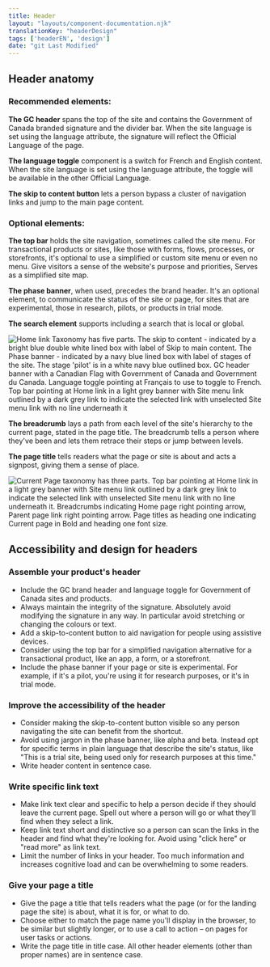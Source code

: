 ```yaml
---
title: Header
layout: "layouts/component-documentation.njk"
translationKey: "headerDesign"
tags: ['headerEN', 'design']
date: "git Last Modified"
---
```


## Header anatomy

### Recommended elements:

**The GC header** spans the top of the site and contains the Government of Canada branded signature and the divider bar. When the site language is set using the language attribute, the signature will reflect the Official Language of the page.

**The language toggle** component is a switch for French and English content. When the site language is set using the language attribute, the toggle will be available in the other Official Language.

**The skip to content button** lets a person bypass a cluster of navigation links and jump to the main page content.

### Optional elements:

**The top bar** holds the site navigation, sometimes called the site menu. For transactional products or sites, like those with forms, flows, processes, or storefronts, it's optional to use a simplified or custom site menu or even no menu. Give visitors a sense of the website's purpose and priorities, Serves as a simplified site map.

**The phase banner**, when used, precedes the brand header. It's an optional element, to communicate the status of the site or page, for sites that are experimental, those in research, pilots, or products in trial mode.

**The search element** supports including a search that is local or global.

<img class="b-sm b-gray mb-500 p-400" src="/images/en/anatomy/gcds-header-anatomy.svg" alt="Home link Taxonomy has five parts. The skip to content - indicated by a bright blue double white lined box with label of Skip to main content. The Phase banner - indicated by a navy blue lined box with label of stages of the site. The stage 'pilot' is in a white navy blue outlined box. GC header banner with a Canadian Flag with Government of Canada  and Government du Canada. Language toggle pointing at Français to use to toggle to French. Top bar pointing at Home link in a light grey banner with Site menu link outlined by a dark grey link to indicate the selected link with unselected Site menu link with no line underneath it"/>

**The breadcrumb** lays a path from each level of the site's hierarchy to the current page, stated in the page title. The breadcrumb tells a person where they've been and lets them retrace their steps or jump between levels.

**The page title** tells readers what the page or site is about and acts a signpost, giving them a sense of place.

<img class="b-sm b-gray p-400" src="/images/en/anatomy/gcds-header-anatomy-with-additional-elements.svg" alt="Current Page taxonomy has three parts. Top bar pointing at Home link in a light grey banner with Site menu link outlined by a dark grey link to indicate the selected link with unselected Site menu link with no line underneath it. Breadcrumbs indicating Home page right pointing arrow, Parent page link right pointing arrow. Page titles as heading one indicating Current page in Bold and heading one font size."/>

## Accessibility and design for headers

### Assemble your product's header

- Include the GC brand header and language toggle for Government of Canada sites and products.
- Always maintain the integrity of the signature. Absolutely avoid modifying the signature in any way. In particular avoid stretching or changing the colours or text.
- Add a skip-to-content button to aid navigation for people using assistive devices.
- Consider using the top bar for a simplified navigation alternative for a transactional product, like an app, a form, or a storefront.
- Include the phase banner if your page or site is experimental. For example, if it's a pilot, you're using it for research purposes, or it's in trial mode.

### Improve the accessibility of the header

- Consider making the skip-to-content button visible so any person navigating the site can benefit from the shortcut.
- Avoid using jargon in the phase banner, like alpha and beta. Instead opt for specific terms in plain language that describe the site's status, like "This is a trial site, being used only for research purposes at this time."
- Write header content in sentence case.

### Write specific link text

- Make link text clear and specific to help a person decide if they should leave the current page. Spell out where a person will go or what they'll find when they select a link.
- Keep link text short and distinctive so a person can scan the links in the header and find what they're looking for. Avoid using "click here" or "read more" as link text.
- Limit the number of links in your header. Too much information and increases cognitive load and can be overwhelming to some readers.

### Give your page a title

- Give the page a title that tells readers what the page (or for the landing page the site) is about, what it is for, or what to do.
- Choose either to match the page name you'll display in the browser, to be similar but slightly longer, or to use a call to action – on pages for user tasks or actions.
- Write the page title in title case. All other header elements (other than proper names) are in sentence case.
